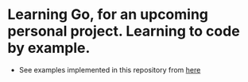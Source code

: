 # Learning Go, for an upcoming personal project. Learning to code by example.

- See examples implemented in this repository from [here](https://go.dev/doc/)

